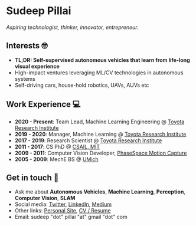 # Sudeep Pillai

*Aspiring technologist, thinker, innovator, entrepreneur.*

## Interests 🤓
- **TL;DR: Self-supervised autonomous vehicles that learn from life-long visual experience**
- High-impact ventures leveraging ML/CV technologies in autonomous systems
- Self-driving cars, house-hold robotics, UAVs, AUVs etc

## Work Experience 💻
- **2020 - Present**: Team Lead, Machine Learning Engineering @ [Toyota Research Institute](https://www.tri.global/)
- **2019 - 2020**: Manager, Machine Learning @ [Toyota Research Institute](https://www.tri.global/)
- **2017 - 2019**: Research Scientist @ [Toyota Research Institute](https://www.tri.global/)
- **2011 - 2017**: CS PhD @ [CSAIL, MIT](https://www.csail.mit.edu/)
- **2009 - 2011**: Computer Vision Developer, [PhaseSpace Motion Capture](https://www.phasespace.com/)
- **2005 - 2009**: MechE BS @ [UMich](https://umich.edu/)

## Get in touch 💬 
- Ask me about **Autonomous Vehicles**, **Machine Learning**, **Perception**, **Computer Vision**, **SLAM**
- Social media: [Twitter](https://twitter.com/spillai), [LinkedIn](https://www.linkedin.com/in/sudeeppillai/), [Medium](https://medium.com/@sudeep.pillai)
- Other links: [Personal Site](http://people.csail.mit.edu/spillai/), [CV / Resume](http://people.csail.mit.edu/spillai/data/sudeep-pillai-cv.pdf)
- Email: sudeep "dot" pillai "at" gmail "dot" com
